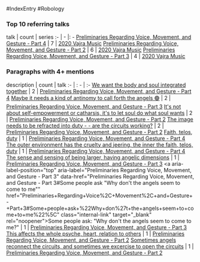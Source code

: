 #IndexEntry #Robology

### Top 10 referring talks
talk | count | series
:- | - |: -
<a data-href="Preliminaries Regarding Voice, Movement, and Gesture - Part 4" href="Preliminaries+Regarding+Voice%2C+Movement%2C+and+Gesture+-+Part+4" class="internal-link" target="_blank" rel="noopener">Preliminaries Regarding Voice, Movement, and Gesture - Part 4</a> | 7 | <a data-href="2020 Vajra Music" href="2020+Vajra+Music" class="internal-link" target="_blank" rel="noopener">2020 Vajra Music</a>
<a data-href="Preliminaries Regarding Voice, Movement, and Gesture - Part 2" href="Preliminaries+Regarding+Voice%2C+Movement%2C+and+Gesture+-+Part+2" class="internal-link" target="_blank" rel="noopener">Preliminaries Regarding Voice, Movement, and Gesture - Part 2</a> | 6 | <a data-href="2020 Vajra Music" href="2020+Vajra+Music" class="internal-link" target="_blank" rel="noopener">2020 Vajra Music</a>
<a data-href="Preliminaries Regarding Voice, Movement, and Gesture - Part 3" href="Preliminaries+Regarding+Voice%2C+Movement%2C+and+Gesture+-+Part+3" class="internal-link" target="_blank" rel="noopener">Preliminaries Regarding Voice, Movement, and Gesture - Part 3</a> | 4 | <a data-href="2020 Vajra Music" href="2020+Vajra+Music" class="internal-link" target="_blank" rel="noopener">2020 Vajra Music</a>

### Paragraphs with 4+ mentions
description | count | talk
:- | : - | :-
<a aria-label-position="top" aria-label="Preliminaries Regarding Voice, Movement, and Gesture - Part 4" data-href="Preliminaries Regarding Voice, Movement, and Gesture - Part 4#We want the body and soul integrated together\" href="Preliminaries+Regarding+Voice%2C+Movement%2C+and+Gesture+-+Part+4#We+want+the+body+and+soul+integrated+together%5C" class="internal-link" target="_blank" rel="noopener">We want the body and soul integrated together</a> | 2 | <a data-href="Preliminaries Regarding Voice, Movement, and Gesture - Part 4" href="Preliminaries+Regarding+Voice%2C+Movement%2C+and+Gesture+-+Part+4" class="internal-link" target="_blank" rel="noopener">Preliminaries Regarding Voice, Movement, and Gesture - Part 4</a>
<a aria-label-position="top" aria-label="Preliminaries Regarding Voice, Movement, and Gesture - Part 3" data-href="Preliminaries Regarding Voice, Movement, and Gesture - Part 3#Maybe it needs a kind of antinomy to call forth the angels 🟢\" href="Preliminaries+Regarding+Voice%2C+Movement%2C+and+Gesture+-+Part+3#Maybe+it+needs+a+kind+of+antinomy+to+call+forth+the+angels+%F0%9F%9F%A2%5C" class="internal-link" target="_blank" rel="noopener">Maybe it needs a kind of antinomy to call forth the angels 🟢</a> | 2 | <a data-href="Preliminaries Regarding Voice, Movement, and Gesture - Part 3" href="Preliminaries+Regarding+Voice%2C+Movement%2C+and+Gesture+-+Part+3" class="internal-link" target="_blank" rel="noopener">Preliminaries Regarding Voice, Movement, and Gesture - Part 3</a>
<a aria-label-position="top" aria-label="Preliminaries Regarding Voice, Movement, and Gesture - Part 2" data-href="Preliminaries Regarding Voice, Movement, and Gesture - Part 2#It's not about self-empowerment or catharsis it's to let soul do what soul wants\" href="Preliminaries+Regarding+Voice%2C+Movement%2C+and+Gesture+-+Part+2#It%27s+not+about+self-empowerment+or+catharsis+it%27s+to+let+soul+do+what+soul+wants%5C" class="internal-link" target="_blank" rel="noopener">It&#x27;s not about self-empowerment or catharsis, it&#x27;s to let soul do what soul wants</a> | 2 | <a data-href="Preliminaries Regarding Voice, Movement, and Gesture - Part 2" href="Preliminaries+Regarding+Voice%2C+Movement%2C+and+Gesture+-+Part+2" class="internal-link" target="_blank" rel="noopener">Preliminaries Regarding Voice, Movement, and Gesture - Part 2</a>
<a aria-label-position="top" aria-label="Preliminaries Regarding Voice, Movement, and Gesture - Part 2" data-href="Preliminaries Regarding Voice, Movement, and Gesture - Part 2#The image needs to be refracted into duty - - are the circuits working\" href="Preliminaries+Regarding+Voice%2C+Movement%2C+and+Gesture+-+Part+2#The+image+needs+to+be+refracted+into+duty+-+-+are+the+circuits+working%5C" class="internal-link" target="_blank" rel="noopener">The image needs to be refracted into duty - - are the circuits working?</a> | 2 | <a data-href="Preliminaries Regarding Voice, Movement, and Gesture - Part 2" href="Preliminaries+Regarding+Voice%2C+Movement%2C+and+Gesture+-+Part+2" class="internal-link" target="_blank" rel="noopener">Preliminaries Regarding Voice, Movement, and Gesture - Part 2</a>
<a aria-label-position="top" aria-label="Preliminaries Regarding Voice, Movement, and Gesture - Part 4" data-href="Preliminaries Regarding Voice, Movement, and Gesture - Part 4#Faith telos duty\" href="Preliminaries+Regarding+Voice%2C+Movement%2C+and+Gesture+-+Part+4#Faith+telos+duty%5C" class="internal-link" target="_blank" rel="noopener">Faith, telos, duty</a> | 1 | <a data-href="Preliminaries Regarding Voice, Movement, and Gesture - Part 4" href="Preliminaries+Regarding+Voice%2C+Movement%2C+and+Gesture+-+Part+4" class="internal-link" target="_blank" rel="noopener">Preliminaries Regarding Voice, Movement, and Gesture - Part 4</a>
<a aria-label-position="top" aria-label="Preliminaries Regarding Voice, Movement, and Gesture - Part 4" data-href="Preliminaries Regarding Voice, Movement, and Gesture - Part 4#The outer environment has the cruelty and jeering the inner the faith telos duty\" href="Preliminaries+Regarding+Voice%2C+Movement%2C+and+Gesture+-+Part+4#The+outer+environment+has+the+cruelty+and+jeering+the+inner+the+faith+telos+duty%5C" class="internal-link" target="_blank" rel="noopener">The outer environment has the cruelty and jeering, the inner the faith, telos, duty</a> | 1 | <a data-href="Preliminaries Regarding Voice, Movement, and Gesture - Part 4" href="Preliminaries+Regarding+Voice%2C+Movement%2C+and+Gesture+-+Part+4" class="internal-link" target="_blank" rel="noopener">Preliminaries Regarding Voice, Movement, and Gesture - Part 4</a>
<a aria-label-position="top" aria-label="Preliminaries Regarding Voice, Movement, and Gesture - Part 3" data-href="Preliminaries Regarding Voice, Movement, and Gesture - Part 3#The sense and sensing of being larger having angelic dimensions\" href="Preliminaries+Regarding+Voice%2C+Movement%2C+and+Gesture+-+Part+3#The+sense+and+sensing+of+being+larger+having+angelic+dimensions%5C" class="internal-link" target="_blank" rel="noopener">The sense and sensing of being larger, having angelic dimensions</a> | 1 | <a data-href="Preliminaries Regarding Voice, Movement, and Gesture - Part 3" href="Preliminaries+Regarding+Voice%2C+Movement%2C+and+Gesture+-+Part+3" class="internal-link" target="_blank" rel="noopener">Preliminaries Regarding Voice, Movement, and Gesture - Part 3</a>
<a aria-label-position="top" aria-label="Preliminaries Regarding Voice, Movement, and Gesture - Part 3" data-href="Preliminaries Regarding Voice, Movement, and Gesture - Part 3#Some people ask "Why don't the angels seem to come to me"\" href="Preliminaries+Regarding+Voice%2C+Movement%2C+and+Gesture+-+Part+3#Some+people+ask+%22Why+don%27t+the+angels+seem+to+come+to+me%22%5C" class="internal-link" target="_blank" rel="noopener">Some people ask: &quot;Why don&#x27;t the angels seem to come to me?&quot;</a> | 1 | <a data-href="Preliminaries Regarding Voice, Movement, and Gesture - Part 3" href="Preliminaries+Regarding+Voice%2C+Movement%2C+and+Gesture+-+Part+3" class="internal-link" target="_blank" rel="noopener">Preliminaries Regarding Voice, Movement, and Gesture - Part 3</a>
<a aria-label-position="top" aria-label="Preliminaries Regarding Voice, Movement, and Gesture - Part 2" data-href="Preliminaries Regarding Voice, Movement, and Gesture - Part 2#This affects the whole psyche heart relation to others\" href="Preliminaries+Regarding+Voice%2C+Movement%2C+and+Gesture+-+Part+2#This+affects+the+whole+psyche+heart+relation+to+others%5C" class="internal-link" target="_blank" rel="noopener">This affects the whole psyche, heart, relation to others</a> | 1 | <a data-href="Preliminaries Regarding Voice, Movement, and Gesture - Part 2" href="Preliminaries+Regarding+Voice%2C+Movement%2C+and+Gesture+-+Part+2" class="internal-link" target="_blank" rel="noopener">Preliminaries Regarding Voice, Movement, and Gesture - Part 2</a>
<a aria-label-position="top" aria-label="Preliminaries Regarding Voice, Movement, and Gesture - Part 2" data-href="Preliminaries Regarding Voice, Movement, and Gesture - Part 2#Sometimes angels reconnect the circuits and sometimes we excercise to open the circuits\" href="Preliminaries+Regarding+Voice%2C+Movement%2C+and+Gesture+-+Part+2#Sometimes+angels+reconnect+the+circuits+and+sometimes+we+excercise+to+open+the+circuits%5C" class="internal-link" target="_blank" rel="noopener">Sometimes angels reconnect the circuits, and sometimes we excercise to open the circuits</a> | 1 | <a data-href="Preliminaries Regarding Voice, Movement, and Gesture - Part 2" href="Preliminaries+Regarding+Voice%2C+Movement%2C+and+Gesture+-+Part+2" class="internal-link" target="_blank" rel="noopener">Preliminaries Regarding Voice, Movement, and Gesture - Part 2</a>


